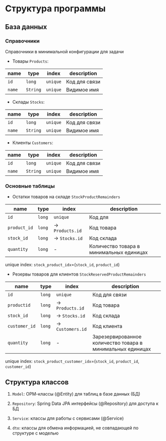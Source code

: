 # Структура программы

## База данных

### Справочники

Справочники в минимальной конфигурации для задачи

- Товары `Products`: 

|name|type|index|description
|---|---|---|---|
|`id`|`long`|`unique`| Код для связи
|`name`|`String`|`unique`| Видимое имя
   
- Склады `Stocks`:

|name|type|index|description
|---|---|---|---|
|`id`|`long`|`unique`| Код для связи
|`name`|`String`|`unique`| Видимое имя

- Клиенты `Customers`: 

|name|type|index|description
|---|---|---|---|
|`id`|`long`|`unique`| Код для связи
|`name`|`String`|`unique`| Видимое имя

### Основные таблицы

- Остатки товаров на складе `StockProductRemainders` 

|name|type|index|description
|---|---|---|---|
|`id`|`long`|`unique`| Код для 
|`product_id`|`long`| -> `Products.id`| Код товара
|`stock_id`|`long`| -> `Stocks.id`| Код склада
|`quantity`|`long`|-| Количество товара в минимальных единицах

unique index: `stock_product_idx`=(`stock_id`, `product_id`) 

- Резервы товаров для клиентов `StockReservedProductRemainders`

|name|type|index|description
|---|---|---|---|
|`id`|`long`|`unique`| Код для связи
|`productid`|`long`| -> `Products.id`| Код товара
|`stock_id`|`long`| -> `Stocks.id`| Код склада
|`customer_id`|`long`| -> `Customers.id`| Код клиента
|`quantity`|`long`|-| Зарезервированное количество товара в минимальных единицах

unique index: `stock_product_customer_idx`=(`stock_id`, `product_id`, `customer_id`)

## Структура классов

1. `Model`: ОРМ-классы (@Entity) для таблиц в базе данных (БД)

2. `Repository`:  Spring Data JPA интерфейсы (@Repository) для доступа к БД

3. `Service`: классы для работы с сервисами (@Service)

4. `dto`: классы для обмена информацией, не совпадающей по структуре с моделью  